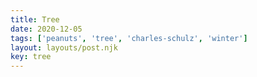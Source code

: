 ```yaml
---
title: Tree
date: 2020-12-05
tags: ['peanuts', 'tree', 'charles-schulz', 'winter']
layout: layouts/post.njk
key: tree
---
```


